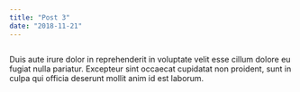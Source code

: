 ```yaml
---
title: "Post 3"
date: "2018-11-21"
---
```


<img src="https://source.unsplash.com/random/400x200" alt="" />

Duis aute irure dolor in reprehenderit in voluptate velit esse cillum dolore eu fugiat nulla pariatur. Excepteur sint occaecat cupidatat non proident, sunt in culpa qui officia deserunt mollit anim id est laborum.

<img src="https://source.unsplash.com/random/400x200" alt="" />
